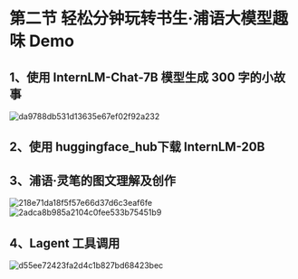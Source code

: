 # 第二节  轻松分钟玩转书生·浦语大模型趣味 Demo
## 1、使用 InternLM-Chat-7B 模型生成 300 字的小故事
![da9788db531d13635e67ef02f92a232](https://github.com/baijiesong/InternLM_Learning/assets/105435837/b39ccdc5-fc67-45e3-8fa9-93e3e6c6566b)
## 2、使用 huggingface_hub下载 InternLM-20B

## 3、浦语·灵笔的图文理解及创作
![218e71da18f5f57e66d37d6c3eaf6fe](https://github.com/baijiesong/InternLM_Learning/assets/105435837/0b99a132-8742-433e-84f2-d54fc5dd776e)
![2adca8b985a2104c0fee533b75451b9](https://github.com/baijiesong/InternLM_Learning/assets/105435837/60a243ef-4a80-4c7b-82c3-84b293328456)
## 4、Lagent 工具调用 
![d55ee72423fa2d4c1b827bd68423bec](https://github.com/baijiesong/InternLM_Learning/assets/105435837/7d3a8e23-c668-4094-afc4-4d9c72d23531)
